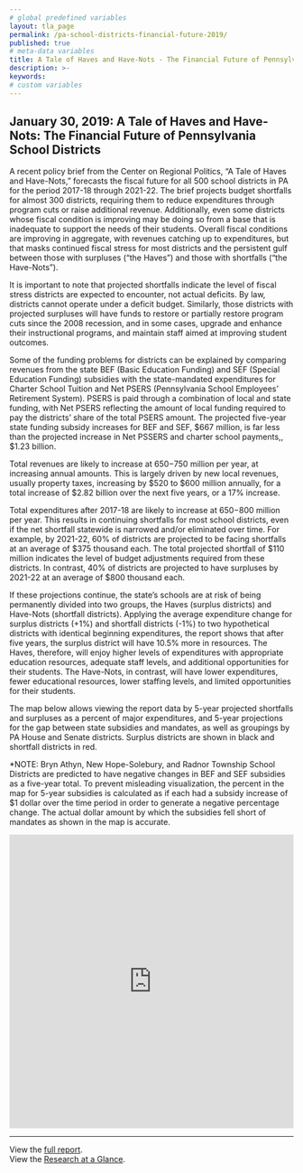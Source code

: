 ```yaml
---
# global predefined variables
layout: tla_page
permalink: /pa-school-districts-financial-future-2019/
published: true
# meta-data variables
title: A Tale of Haves and Have-Nots - The Financial Future of Pennsylvania School Districts
description: >-
keywords:
# custom variables
---
```


## January 30, 2019: A Tale of Haves and Have-Nots: The Financial Future of Pennsylvania School Districts
A recent policy brief from the Center on Regional Politics, “A Tale of Haves and Have-Nots,” forecasts the fiscal future for all 500 school districts in PA for the period 2017-18 through 2021-22. The brief projects budget shortfalls for almost 300 districts, requiring them to reduce expenditures through program cuts or raise additional revenue. Additionally, even some districts whose fiscal condition is improving may be doing so from a base that is inadequate to support the needs of their students. Overall fiscal conditions are improving in aggregate, with revenues catching up to expenditures, but that masks continued fiscal stress for most districts and the persistent gulf between those with surpluses (“the Haves”) and those with shortfalls (“the Have-Nots”).

<script id="infogram_0_1ff66fa6-1493-43bd-a632-2518dd9d3c75" title="Projections: Revenues, Expenditures, Shortfall/Surplus" src="https://e.infogram.com/js/dist/embed.js?War" type="text/javascript"></script>

It is important to note that projected shortfalls indicate the level of fiscal stress districts are expected to encounter, not actual deficits. By law, districts cannot operate under a deficit budget. Similarly, those districts with projected surpluses will have funds to restore or partially restore program cuts since the 2008 recession, and in some cases, upgrade and enhance their instructional programs, and maintain staff aimed at improving student outcomes.

Some of the funding problems for districts can be explained by comparing revenues from the state BEF (Basic Education Funding) and SEF (Special Education Funding) subsidies with the state-mandated expenditures for Charter School Tuition and Net PSERS (Pennsylvania School Employees’ Retirement System). PSERS is paid through a combination of local and state funding, with Net PSERS reflecting the amount of local funding required to pay the districts’ share of the total PSERS amount. The projected five-year state funding subsidy increases for BEF and SEF, $667 million, is far less than the projected increase in Net PSSERS and charter school payments,, $1.23 billion.

<script id="infogram_0_7c25bc18-6708-4780-8f5a-afe970f5e3bf" title="Figure ES3" src="https://e.infogram.com/js/dist/embed.js?dMN" type="text/javascript"></script>

Total revenues are likely to increase at $650-$750 million per year, at increasing annual amounts. This is largely driven by new local revenues, usually property taxes, increasing by $520 to $600 million annually, for a total increase of $2.82 billion over the next five years, or a 17% increase.

Total expenditures after 2017-18 are likely to increase at $650-$800 million per year. This results in continuing shortfalls for most school districts, even if the net shortfall statewide is narrowed and/or eliminated over time. For example, by 2021-22, 60% of districts are projected to be facing shortfalls at an average of $375 thousand each. The total projected shortfall of $110 million indicates the level of budget adjustments required from these districts. In contrast, 40% of districts are projected to have surpluses by 2021-22 at an average of $800 thousand each.

If these projections continue, the state’s schools are at risk of being permanently divided into two groups, the Haves (surplus districts) and Have-Nots (shortfall districts). Applying the average expenditure change for surplus districts (+1%) and shortfall districts (-1%) to two hypothetical districts with identical beginning expenditures, the report shows that after five years, the surplus district will have 10.5% more in resources. The Haves, therefore, will enjoy higher levels of expenditures with appropriate education resources, adequate staff levels, and additional opportunities for their students. The Have-Nots, in contrast, will have lower expenditures, fewer educational resources, lower staffing levels, and limited opportunities for their students.

<script id="infogram_0_93cbe59e-a9ad-4107-9fd3-a617ce82b61d" title="Figure 5 (2)" src="https://e.infogram.com/js/dist/embed.js?Bp5" type="text/javascript"></script>

The map below allows viewing the report data by 5-year projected shortfalls and surpluses as a percent of major expenditures, and 5-year projections for the gap between state subsidies and mandates, as well as groupings by PA House and Senate districts. Surplus districts are shown in black and shortfall districts in red.

*NOTE: Bryn Athyn, New Hope-Solebury, and Radnor Township School Districts are predicted to have negative changes in BEF and SEF subsidies as a five-year total. To prevent misleading visualization, the percent in the map for 5-year subsidies is calculated as if each had a subsidy increase of $1 dollar over the time period in order to generate a negative percentage change. The actual dollar amount by which the subsidies fell short of mandates as shown in the map is accurate.

<div class="container video-container">
  <iframe width="100%" height="520" frameborder="0" src="https://mjather.carto.com/builder/c65fe742-52e9-482c-af64-4bd3bf9a22c8/embed" allowfullscreen webkitallowfullscreen mozallowfullscreen oallowfullscreen msallowfullscreen></iframe>
</div>

___

View the [full report](https://sites.temple.edu/corparchives/files/2019/08/Fiscal-Forecast-Update-at-a-Glance-2019.pdf).  
View the [Research at a Glance](https://sites.temple.edu/corparchives/files/2019/08/Fiscal-Forecast-Update-at-a-Glance-2019.pdf). 
